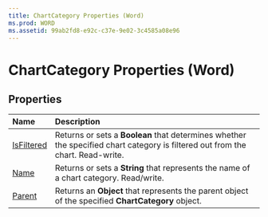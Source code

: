 ```yaml
---
title: ChartCategory Properties (Word)
ms.prod: WORD
ms.assetid: 99ab2fd8-e92c-c37e-9e02-3c4585a08e96
---
```



# ChartCategory Properties (Word)

## Properties



|**Name**|**Description**|
|:-----|:-----|
|[IsFiltered](chartcategory-isfiltered-property-word.md)|Returns or sets a  **Boolean** that determines whether the specified chart category is filtered out from the chart. Read-write.|
|[Name](chartcategory-name-property-word.md)|Returns or sets a  **String** that represents the name of a chart category. Read/write.|
|[Parent](chartcategory-parent-property-word.md)|Returns an  **Object** that represents the parent object of the specified **ChartCategory** object.|


